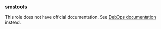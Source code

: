 ### smstools

This role does not have official documentation.
See [DebOps documentation](https://docs.debops.org/en/HEAD/) instead.
